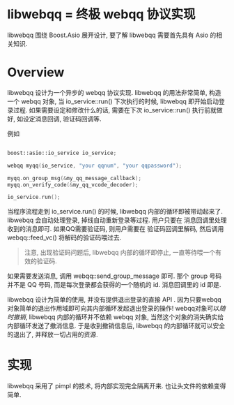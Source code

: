 libwebqq = 终极 webqq 协议实现
==

libwebqq 围绕 Boost.Asio 展开设计, 要了解 libwebqq 需要首先具有 Asio 的相关知识.


# Overview

libwebqq 设计为一个异步的 webqq 协议实现.
libwebqq 的用法非常简单, 构造一个 webqq 对象, 当 io_service::run() 下次执行的时候,  libwebqq 即开始启动登录过程.
如果需要设定和修改什么的话, 需要在下次 io_service::run() 执行前就做好,  如设定消息回调, 验证码回调等.

例如

```c++

boost::asio::io_service io_service;

webqq myqq(io_service, "your qqnum", "your qqpassword");

myqq.on_group_msg(&my_qq_message_callback);
myqq.on_verify_code(&my_qq_vcode_decoder);

io_service.run();

```

当程序流程走到 io_service.run() 的时候,  libwebqq 内部的循环即被带动起来了.
libwebqq 会自动处理登录, 掉线自动重新登录等过程. 用户只要在 消息回调里处理收到的消息即可.
如果QQ需要验证码, 则用户需要在 验证码回调里解码, 然后调用 webqq::feed_vc() 将解码的验证码喂过去.

> 注意, 出现验证码问题后, libwebqq 内部的循环即停止, 一直等待喂一个有效的验证码.


如果需要发送消息,  调用 webqq::send_group_message 即可. 那个 group 号码并不是 QQ 号码, 而是每次登录都会获得的一个随机的 id.
消息回调里的 id 即是.

libwebqq 设计为简单的使用, 并没有提供退出登录的直接 API . 因为只要webqq对象简单的退出作用域即可向其内部循环发起退出登录的操作!
webqq对象可以*随时撤销*, libwebqq 内部的循环并不依赖 webqq 对象, 当然这个对象的消失确实给内部循环发送了撤消信息.
于是收到撤销信息后, libwebqq 的内部循环就可以安全的退出了, 并释放一切占用的资源.

# 实现

libwebqq 采用了 pimpl 的技术, 将内部实现完全隔离开来. 也让头文件的依赖变得简单. 

